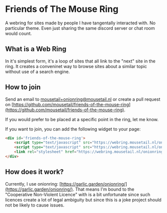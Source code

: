 # Friends of The Mouse Ring

A webring for sites made by people I have tangentally interacted with. No particular theme. Even just sharing
the same discord server or chat room would count.

## What is a Web Ring

In it's simplest form, it's a loop of sites that all link to the "next" site in the ring. It creates
a conveninet way to browse sites about a similar topic without use of a search engine.

## How to join

Send an email to [mousetail+onionring@mousetail.nl](mailto://mousetail+onionring@mousetial.nl) or
create a pull request on [https://github.com/mousetail/friends-of-the-mouse-ring](https://github.com/mousetail/friends-of-the-mouse-ring).

If you would prefer to be placed at a specific point in the ring, let me know.

If you want to join, you can add the following widget to your page:

```html
<div id='friends-of-the-mouse-ring'>
    <script type="text/javascript" src="https://webring.mousetail.nl/onionring-variables.js" defer></script>
    <script type="text/javascript" src="https://webring.mousetail.nl/onionring-widget.js" defer></script>
    <link rel="stylesheet" href="https://webring.mousetail.nl/onionring.css">
</div>
```

## How does it work?

Currently, I use onionring: [https://garlic.garden/onionring/](https://garlic.garden/onionring/).
That means I'm bound to the "Cooperative Non-Violent Licence" with is a bit unfortunate since
such licences create a lot of legal ambiguity but since this is a joke project should not be likely to
cause issues.
